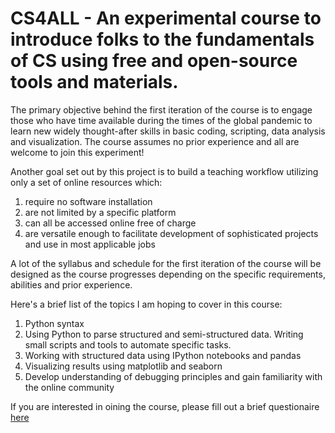 # CS4ALL - An experimental course to introduce folks to the fundamentals of CS using free and open-source tools and materials.

The primary objective behind the first iteration of the course is to engage those who have time available during the times of the global pandemic to learn new widely thought-after skills in basic coding, scripting, data analysis and visualization. The course assumes no prior experience and all are welcome to join this experiment!

Another goal set out by this project is to build a teaching workflow utilizing only a set of online resources which:
1. require no software installation
2. are not limited by a specific platform
3. can all be accessed online free of charge
4. are versatile enough to facilitate development of sophisticated projects and use in most applicable jobs

A lot of the syllabus and schedule for the first iteration of the course will be designed as the course progresses depending on the specific requirements, abilities and prior experience.

Here's a brief list of the topics I am hoping to cover in this course:
1. Python syntax
2. Using Python to parse structured and semi-structured data. Writing small scripts and tools to automate specific tasks.
3. Working with structured data using IPython notebooks and pandas
4. Visualizing results using matplotlib and seaborn
5. Develop understanding of debugging principles and gain familiarity with the online community

If you are interested in oining the course, please fill out a brief questionaire [here](https://docs.google.com/forms/d/1tnY1Zotixm9wrV1HKSjOUB-LGTogo9_gyC-FN0kwrzY/edit)
